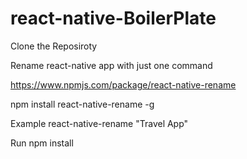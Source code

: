 # react-native-BoilerPlate

Clone the Reposiroty

Rename react-native app with just one command

https://www.npmjs.com/package/react-native-rename

npm install react-native-rename -g


Example
react-native-rename "Travel App"


Run
npm install

